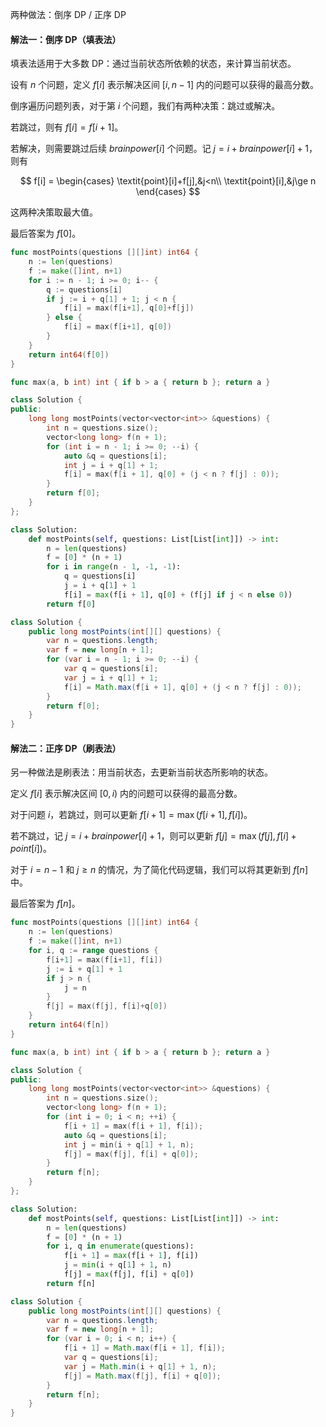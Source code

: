 两种做法：倒序 DP / 正序 DP

#### 解法一：倒序 DP（填表法）

填表法适用于大多数 DP：通过当前状态所依赖的状态，来计算当前状态。

设有 $n$ 个问题，定义 $f[i]$ 表示解决区间 $[i,n-1]$ 内的问题可以获得的最高分数。

倒序遍历问题列表，对于第 $i$ 个问题，我们有两种决策：跳过或解决。

若跳过，则有 $f[i]=f[i+1]$。

若解决，则需要跳过后续 $\textit{brainpower}[i]$ 个问题。记 $j=i+\textit{brainpower}[i]+1$，则有

$$
f[i] =
\begin{cases} 
\textit{point}[i]+f[j],&j<n\\
\textit{point}[i],&j\ge n
\end{cases}
$$

这两种决策取最大值。

最后答案为 $f[0]$。

```go [sol1-Go]
func mostPoints(questions [][]int) int64 {
	n := len(questions)
	f := make([]int, n+1)
	for i := n - 1; i >= 0; i-- {
		q := questions[i]
		if j := i + q[1] + 1; j < n {
			f[i] = max(f[i+1], q[0]+f[j])
		} else {
			f[i] = max(f[i+1], q[0])
		}
	}
	return int64(f[0])
}

func max(a, b int) int { if b > a { return b }; return a }
```

```C++ [sol1-C++]
class Solution {
public:
    long long mostPoints(vector<vector<int>> &questions) {
        int n = questions.size();
        vector<long long> f(n + 1);
        for (int i = n - 1; i >= 0; --i) {
            auto &q = questions[i];
            int j = i + q[1] + 1;
            f[i] = max(f[i + 1], q[0] + (j < n ? f[j] : 0));
        }
        return f[0];
    }
};
```

```Python [sol1-Python3]
class Solution:
    def mostPoints(self, questions: List[List[int]]) -> int:
        n = len(questions)
        f = [0] * (n + 1)
        for i in range(n - 1, -1, -1):
            q = questions[i]
            j = i + q[1] + 1
            f[i] = max(f[i + 1], q[0] + (f[j] if j < n else 0))
        return f[0]
```

```java [sol1-Java]
class Solution {
    public long mostPoints(int[][] questions) {
        var n = questions.length;
        var f = new long[n + 1];
        for (var i = n - 1; i >= 0; --i) {
            var q = questions[i];
            var j = i + q[1] + 1;
            f[i] = Math.max(f[i + 1], q[0] + (j < n ? f[j] : 0));
        }
        return f[0];
    }
}
```

#### 解法二：正序 DP（刷表法）

另一种做法是刷表法：用当前状态，去更新当前状态所影响的状态。

定义 $f[i]$ 表示解决区间 $[0,i)$ 内的问题可以获得的最高分数。

对于问题 $i$，若跳过，则可以更新 $f[i+1]=\max(f[i+1],f[i])$。

若不跳过，记 $j=i+\textit{brainpower}[i]+1$，则可以更新 $f[j]=\max(f[j],f[i]+\textit{point}[i])$。

对于 $i=n-1$ 和 $j\ge n$ 的情况，为了简化代码逻辑，我们可以将其更新到 $f[n]$ 中。

最后答案为 $f[n]$。

```go [sol2-Go]
func mostPoints(questions [][]int) int64 {
	n := len(questions)
	f := make([]int, n+1)
	for i, q := range questions {
		f[i+1] = max(f[i+1], f[i])
		j := i + q[1] + 1
		if j > n {
			j = n
		}
		f[j] = max(f[j], f[i]+q[0])
	}
	return int64(f[n])
}

func max(a, b int) int { if b > a { return b }; return a }
```

```C++ [sol2-C++]
class Solution {
public:
    long long mostPoints(vector<vector<int>> &questions) {
        int n = questions.size();
        vector<long long> f(n + 1);
        for (int i = 0; i < n; ++i) {
            f[i + 1] = max(f[i + 1], f[i]);
            auto &q = questions[i];
            int j = min(i + q[1] + 1, n);
            f[j] = max(f[j], f[i] + q[0]);
        }
        return f[n];
    }
};
```

```Python [sol2-Python3]
class Solution:
    def mostPoints(self, questions: List[List[int]]) -> int:
        n = len(questions)
        f = [0] * (n + 1)
        for i, q in enumerate(questions):
            f[i + 1] = max(f[i + 1], f[i])
            j = min(i + q[1] + 1, n)
            f[j] = max(f[j], f[i] + q[0])
        return f[n]
```

```java [sol2-Java]
class Solution {
    public long mostPoints(int[][] questions) {
        var n = questions.length;
        var f = new long[n + 1];
        for (var i = 0; i < n; i++) {
            f[i + 1] = Math.max(f[i + 1], f[i]);
            var q = questions[i];
            var j = Math.min(i + q[1] + 1, n);
            f[j] = Math.max(f[j], f[i] + q[0]);
        }
        return f[n];
    }
}
```
